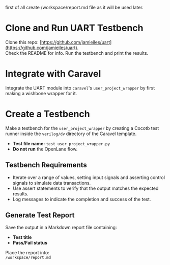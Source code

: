 first of all create /workspace/report.md file as it will be used later.

# Clone and Run UART Testbench  

Clone this repo: [https://github.com/jamieiles/uart](https://github.com/jamieiles/uart).  
Check the README for info. Run the testbench and print the results.  

# Integrate with Caravel  

Integrate the UART module into `caravel`'s `user_project_wrapper` by first making a wishbone wrapper for it.  

# Create a Testbench  

Make a testbench for the `user_project_wrapper` by creating a Cocotb test runner inside the `verilog/dv` directory of the Caravel template.  
- **Test file name:** `test_user_project_wrapper.py`  
- **Do not run** the OpenLane flow.  

## Testbench Requirements  

- Iterate over a range of values, setting input signals and asserting control signals to simulate data transactions.  
- Use assert statements to verify that the output matches the expected results.  
- Log messages to indicate the completion and success of the test.  

## Generate Test Report  

Save the output in a Markdown report file containing:  
- **Test title**  
- **Pass/Fail status**  

Place the report into:  
`/workspace/report.md`  
